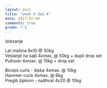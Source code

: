 ```yaml
---
layout: post
title: "week 9 day 4"
date: 2017-02-09
comments: true
grade: 7.5
---
```


Istezanje

Lat mašina 8x10 @ 50kg  
Veslanje na sajli 4xmax. @ 50kg + dupli drop set    
Pullover 4xmax. @ 15kg + drop set   

Biceps curls - šipka 4xmax. @ 10kg  
Hammer curls 4xmax. @ 6kg  
Pregib šipkom - nadhvat 4x20 @ 10kg   
